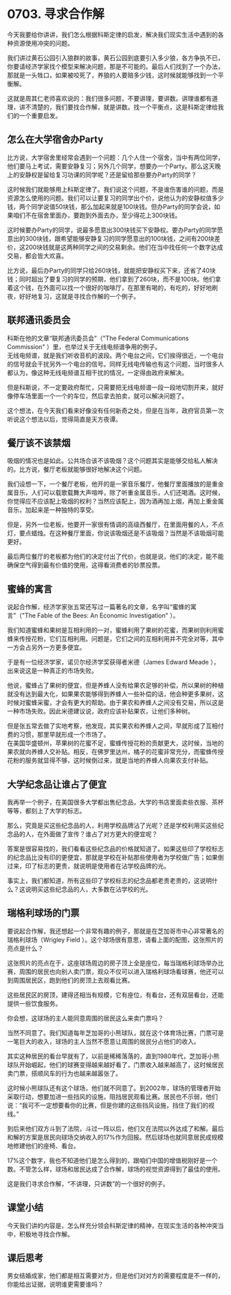 # 0703. 寻求合作解
今天我要给你讲讲，我们怎么根据科斯定律的启发，解决我们现实生活中遇到的各种资源使用冲突的问题。

我们讲过黄石公园引入狼群的故事，黄石公园到底要引入多少狼，各方争执不已，你要请经济学家找个模型来解决问题，那是不可能的。最后人们找到了一个办法，那就是一头牲口，如果被咬死了，养狼的人要赔多少钱，这时候就能够找到一个平衡解。

这就是周其仁老师喜欢说的：我们很多问题，不要讲理，要讲数。讲理谁都有道理，讲不清楚的，我们要找合作解，就是讲数。找一个平衡点，这是科斯定律给我们的一个重要启发。
## 怎么在大学宿舍办Party
比方说，大学宿舍里经常会遇到一个问题：几个人住一个宿舍，当中有两位同学，他们要马上考试，需要安静复习；另外几个同学，想要办一个Party。那么这天晚上的安静权是留给复习功课的同学呢？还是留给那些要办Party的同学？

这时候我们就能够用上科斯定律了。我们说这个问题，不是谁伤害谁的问题，而是资源怎么使用的问题。我们可以让要复习的同学出个价，说他认为的安静权值多少钱，两个同学说值50块钱，那么加起来就是100块钱。但办Party的同学会说，如果咱们不在宿舍里面办，要跑到外面去办，至少得花上300块钱。

这时候要办Party的同学，说最多愿意出300块钱买下安静权。要办Party的同学愿意出的300块钱，跟希望能够安静复习的同学愿意出的100块钱，之间有200块差价，这200块钱就是这两种同学之间的交易剩余。他们在当中找任何一个数字达成交易，都会皆大欢喜。

比方说，最后办Party的同学只给260块钱，就能把安静权买下来，还省了40块钱；同时超出了要复习的同学的预期，他们拿到了260块，而不是100块。他们拿着这个钱，在外面可以找一个很好的咖啡厅，在那里有喝的，有吃的，好好地刷夜，好好地复习，这就是寻找合作解的一个例子。
## 联邦通讯委员会
科斯在他的文章“联邦通讯委员会”（"The Federal Communications Commission" ）里，也举过关于无线电频谱争用的例子。<br>无线电频谱，就是我们听收音机的波段。两个电台之间，它们挨得很近，一个电台的信号就会干扰另外一个电台的信号。同样无线电传输也有这个问题，当时很多人都认为，像这种无线电频谱互相干扰的情况，一定得由政府来解决。

但是科斯说，不一定要政府帮忙，只需要把无线电频谱一段一段地切割开来，就好像停车场里面一个一个的车位，然后拿去拍卖，就可以解决问题了。

这个想法，在今天我们看来好像没有任何新奇之处，但是在当年，政府官员第一次听说这个想法以后，觉得简直是天方夜谭。
## 餐厅该不该禁烟
吸烟的情况也是如此。公共场合该不该吸烟？这个问题其实是能够交给私人解决的。比方说，餐厅老板就能够很好地解决这个问题。

我们设想一下，一个餐厅老板，他开的是一家音乐餐厅，他餐厅里面播放的是重金属音乐，人们可以载歌载舞大声喧哗，除了听重金属音乐，人们还喝酒。这时候，你觉得应不应该配上吸烟的权利？当然应该配上，因为酒再加上烟，再加上重金属音乐，加起来是一种独特的享受。

但是，另外一位老板，他要开一家很有情调的高级西餐厅，在里面用餐的人，不点灯，要点蜡烛。在这种餐厅里面，你说该吸烟还是不该吸烟？当然是不该吸烟可能更好。

最后两位餐厅的老板都为他们的决定付出了代价，也就是说，他们的决定，能不能确保空气得到最有价值的使用，这得看消费者的钞票投票。
## 蜜蜂的寓言
说起合作解，经济学家张五常还写过一篇著名的文章，名字叫“蜜蜂的寓言”（"The Fable of the Bees: An Economic Investigation" ）。

我们知道蜜蜂和果树是互相利用的一对，蜜蜂利用了果树的花蜜，而果树则利用蜜蜂来传授花粉，它们互相利用。问题是，它们之间的互相利用并不完全对等，其中一方会占另外一方更多便宜。

于是有一位经济学家，诺贝尔经济学奖获得者米德（James Edward Meade ），出来说这是一种真正的市场失败。

他说，蜜蜂占了果树的便宜，但是养蜂人没有给果农足够的补偿，所以果树的种植就没有达到最大化，如果果农能够得到养蜂人一些补偿的话，他会种更多果树，这时候对蜜蜂采蜜，才会有更大的帮助。由于果农和养蜂人之间没有交易，所以这是一种市场失败。因此米德建议说，政府应该补贴果农，让他们多种树。

但是张五常去做了实地考察，他发现，其实果农和养蜂人之间，早就形成了互相付费的习惯，那里早就形成一个市场了。<br>在美国华盛顿州，苹果树的花蜜不足，蜜蜂传授花粉的贡献更大，这时候，当地的果农就向养蜂人交补贴。相反，在佛罗里达州，橘子的花蜜非常充分，而蜜蜂传授花粉的服务就显得不够，这时候倒过来，就是当地的养蜂人向果农支付补贴。
## 大学纪念品让谁占了便宜
我再举一个例子，在美国很多大学都出售纪念品，大学的书店里面卖些衣服、茶杯等等，都刻上了大学的标志。

那么，究竟是买这些纪念品的人，利用学校品牌沾了光呢？还是学校利用买这些纪念品的人，在外面做了宣传？谁占了对方更大的便宜呢？

答案是很容易找的，我们看看这些纪念品的价格就知道了。如果这些印了学校标志的纪念品比没有印的更便宜，那就是学校在补贴那些使用者为学校做广告；如果倒过来，印了标志的更贵，就说明是使用者在沾学校品牌的光。

事实上，我们都知道，所有这些印了学校标志的纪念品都老贵老贵的，这说明什么？这说明买这些纪念品的人，大多数在沾学校的光。
## 瑞格利球场的门票
要说起合作解，我还想起一个非常有趣的例子，那就是在芝加哥市中心非常著名的瑞格利球场（Wrigley Field ）。这个球场很有意思，请看上面的配图，这张照片的亮点是什么？

这张照片的亮点在于，这座球场周边的房子顶上全是座位，每当瑞格利球场举办比赛，周围的居民也向别人卖门票，观众不仅可以进入瑞格利球场看球赛，他还可以到周围居民区，跑到他们的房顶上去观看比赛。

这些居民区的房顶，建得还相当有规模，它有座位，有看台，还有双层看台，还能提供一些饮食服务。

你会想，这球场的主人能同意周围的居民这么来卖门票吗？

当然不同意了。我们知道每年芝加哥的小熊球队，就在这个体育场比赛，门票可是一笔巨大的收入，球场的主人当然不愿意让周围的居民分占他们的收入。

其实这种居民的看台早就有了，以前是稀稀落落的，直到1980年代，芝加哥小熊球队开始崛起，他们的球赛变得越来越好看了，门票收入越来越高了，这时候居民卖门票，搭顺风车的行为也越来越嚣张了。

这时候小熊球队还有这个球场，他们就不同意了。到2002年，球场的管理者开始采取行动，想要加进一些挡风的设施，阻挡居民观看比赛。居民也不示弱，他们说：“我可不一定想要看你的比赛，但是你建的这些挡风设施，挡住了我们的视线。”

到后来他们双方斗到了法院，斗过一阵以后，他们又在法院以外达成了和解。最后和解的方案是居民向球场交纳收入的17%作为回报。然后球场也就同意居民成规模地修建他们的座椅、看台。

17%这个数字，我也不知道他们是怎么得到的，跟咱们中国的增值税刚好是一个数。不管怎么样，球场和居民达成了合作解，球场的视觉资源得到了最佳的使用。

这是我们寻求合作解，“不讲理，只讲数”的一个很好的例子。
## 课堂小结
今天我们讲的内容是，怎么样充分领会科斯定律的精神，在现实生活的各种冲突当中，积极地寻找合作解。
## 课后思考
 男女结婚成家，他们都是相互需要对方，但是他们对对方的需要程度是不一样的，你能给出证据，说明谁更需要谁吗？